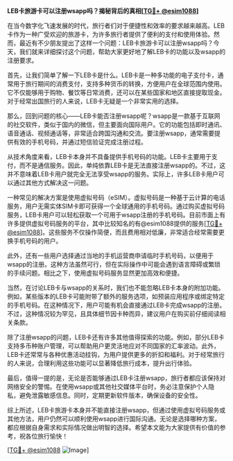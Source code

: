 **LEB卡旅游卡可以注册wsapp吗？揭秘背后的真相[[TG💪+ @esim1088](https://t.me/s/esim1088)]**

在当今数字化飞速发展的时代，旅行者们对于便捷性和效率的要求越来越高。LEB卡作为一种广受欢迎的旅游卡，为许多旅行者提供了便利的支付和使用体验。然而，最近有不少朋友提出了这样一个问题：LEB卡旅游卡可以注册wsapp吗？今天，我们就来详细探讨这个问题，帮助大家更好地了解LEB卡的功能以及wsapp的注册要求。

首先，让我们简单了解一下LEB卡是什么。LEB卡是一种多功能的电子支付卡，通常用于旅行期间的消费支付，支持多种货币的转换，方便用户在全球范围内使用。它不仅能够用于购物、餐饮等日常消费，还可以在某些国家和地区直接提取现金。对于经常出国旅行的人来说，LEB卡无疑是一个非常实用的选择。

那么，回到问题的核心——LEB卡能否注册wsapp呢？wsapp是一款基于互联网的社交软件，类似于国内的微信，但主要面向国际用户。它的功能包括即时通讯、语音通话、视频通话等，非常适合跨国沟通和交流。要注册wsapp，通常需要提供有效的手机号码，并通过短信验证完成注册过程。

从技术角度来看，LEB卡本身并不具备提供手机号码的功能。LEB卡主要用于支付，而不是通信服务。因此，单纯依靠LEB卡是无法直接注册wsapp的。不过，这并不意味着LEB卡用户就完全无法享受wsapp的服务。实际上，许多LEB卡用户可以通过其他方式解决这一问题。

一种常见的解决方案是使用虚拟号码（eSIM）。虚拟号码是一种基于云计算的电话服务，用户无需实体SIM卡即可获得一个全球通用的手机号码。通过购买虚拟号码服务，LEB卡用户可以轻松获取一个可用于wsapp注册的手机号码。目前市面上有许多提供虚拟号码服务的平台，其中比较知名的有@esim1088提供的服务[[TG💪+ @esim1088](https://t.me/s/esim1088)]。这些服务不仅操作简便，而且费用相对低廉，非常适合经常需要更换手机号码的用户。

此外，还有一些用户选择通过当地的手机运营商申请临时手机号码，以便用于wsapp的注册。这种方法虽然可行，但在实际操作中可能会遇到语言障碍或繁琐的手续问题。相比之下，使用虚拟号码服务显然更加高效和便捷。

当然，在讨论LEB卡与wsapp的关系时，我们也不能忽略LEB卡本身的附加功能。例如，某些版本的LEB卡可能附带了额外的服务选项，如预装应用程序或绑定特定的手机号码。在这种情况下，用户可能有机会直接通过LEB卡完成wsapp的注册。不过，这种情况较为罕见，且具体细节因卡种而异，建议用户在购买前仔细阅读相关条款。

除了注册wsapp的问题，LEB卡还有许多其他值得探索的功能。例如，部分LEB卡支持多币种账户管理，可以帮助用户更灵活地应对不同国家的汇率波动。此外，LEB卡还常常与各种优惠活动挂钩，为用户提供更多的折扣和福利。对于经常旅行的人来说，合理利用这些功能可以显著降低旅行成本，提升出行体验。

最后，值得一提的是，无论是否能够通过LEB卡注册wsapp，旅行者都应该保持对网络安全的警惕。在使用wsapp或其他社交媒体平台时，务必注意保护个人隐私，避免泄露敏感信息。同时，定期更新软件版本，确保设备的安全性。

综上所述，LEB卡旅游卡本身并不能直接注册wsapp，但通过使用虚拟号码服务或其他方法，用户仍然可以顺利使用wsapp进行国际沟通。无论是选择哪种方案，都应根据自身需求和实际情况做出明智的选择。希望本文能为大家提供有价值的参考，祝各位旅行愉快！

[[TG💪+ @esim1088](https://t.me/s/esim1088) ![Image](https://i.postimg.cc/4NQfJmqS/Snipaste-2025-05-13-00-14-12.png)]
